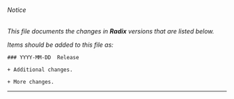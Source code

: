 ###### Notice

*This file documents the changes in **Radix** versions that are listed below.*

*Items should be added to this file as:*

	### YYYY-MM-DD  Release

	+ Additional changes.

	+ More changes.

* * *


